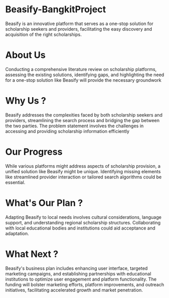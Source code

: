 # Beasify-BangkitProject
Beasify is an innovative platform that serves as a one-stop solution for scholarship seekers and providers, facilitating the easy discovery and acquisition of the right scholarships.
# About Us
Conducting a comprehensive literature review on scholarship platforms, assessing the existing solutions, identifying gaps, and highlighting the need for a one-stop solution like Beasify will provide the necessary groundwork
# Why Us ?
Beasify addresses the complexities faced by both scholarship seekers and providers, streamlining the search process and bridging the gap between the two parties. The problem statement involves the challenges in accessing and providing scholarship information efficiently
# Our Progress
While various platforms might address aspects of scholarship provision, a unified solution like Beasify might be unique. Identifying missing elements like streamlined provider interaction or tailored search algorithms could be essential.
# What's Our Plan ?
Adapting Beasify to local needs involves cultural considerations, language support, and understanding regional scholarship structures. Collaborating with local educational bodies and institutions could aid acceptance and adaptation.
# What Next ?
Beasify's business plan includes enhancing user interface, targeted marketing campaigns, and establishing partnerships with educational institutions to optimize user engagement and platform functionality. The funding will bolster marketing efforts, platform improvements, and outreach initiatives, facilitating accelerated growth and market penetration.
